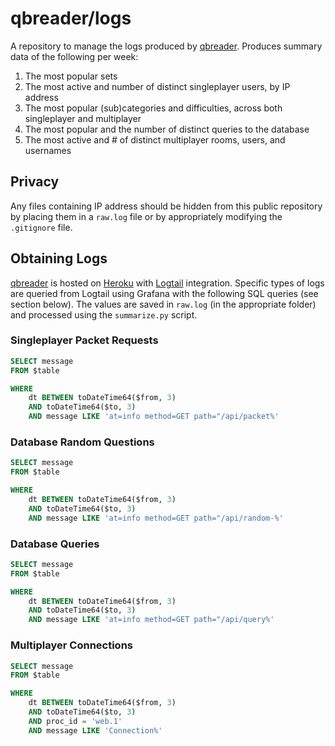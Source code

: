 # qbreader/logs

A repository to manage the logs produced by [qbreader](https://www.qbreader.org).
Produces summary data of the following per week:

1. The most popular sets
2. The most active and number of distinct singleplayer users, by IP address
3. The most popular (sub)categories and difficulties, across both singleplayer and multiplayer
4. The most popular and the number of distinct queries to the database
5. The most active and # of distinct multiplayer rooms, users, and usernames

## Privacy

Any files containing IP address should be hidden from this public repository by placing them in a `raw.log` file or by appropriately modifying the `.gitignore` file.

## Obtaining Logs

[qbreader](https://www.qbreader.org/) is hosted on [Heroku](https://www.heroku.com/) with [Logtail](https://betterstack.com/logtail) integration.
Specific types of logs are queried from Logtail using Grafana with the following SQL queries (see section below).
The values are saved in `raw.log` (in the appropriate folder) and processed using the `summarize.py` script.

### Singleplayer Packet Requests

```SQL
SELECT message
FROM $table

WHERE
    dt BETWEEN toDateTime64($from, 3)
    AND toDateTime64($to, 3)
    AND message LIKE 'at=info method=GET path="/api/packet%'
```

### Database Random Questions

```SQL
SELECT message
FROM $table

WHERE
    dt BETWEEN toDateTime64($from, 3)
    AND toDateTime64($to, 3)
    AND message LIKE 'at=info method=GET path="/api/random-%'
```

### Database Queries

```SQL
SELECT message
FROM $table

WHERE
    dt BETWEEN toDateTime64($from, 3)
    AND toDateTime64($to, 3)
    AND message LIKE 'at=info method=GET path="/api/query%'
```

### Multiplayer Connections

```SQL
SELECT message
FROM $table

WHERE
    dt BETWEEN toDateTime64($from, 3)
    AND toDateTime64($to, 3)
    AND proc_id = 'web.1'
    AND message LIKE 'Connection%'
```
